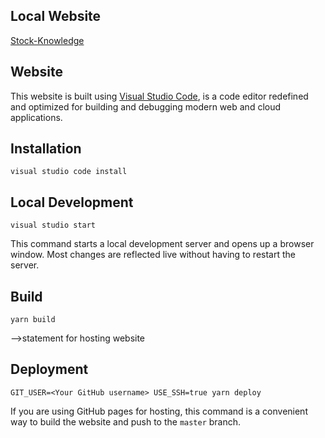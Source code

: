 ## Local Website
[Stock-Knowledge](https://jherminio.github.io/Stock-Knowledge-Engineering-page.github.io/Home.html) 


## Website
This website is built using [Visual Studio Code](https://code.visualstudio.com/),
is a code editor redefined and optimized for building and debugging modern web and cloud applications.

## Installation
```console
visual studio code install
``` 

## Local Development
```console
visual studio start
``` 
This command starts a local development server and opens up a browser window. Most changes are reflected live without having to restart the server.

## Build
```console
yarn build

``` 

-->statement for hosting website

## Deployment
```console
GIT_USER=<Your GitHub username> USE_SSH=true yarn deploy
```

If you are using GitHub pages for hosting, this command is a convenient way to build the website and push to the `master` branch.
